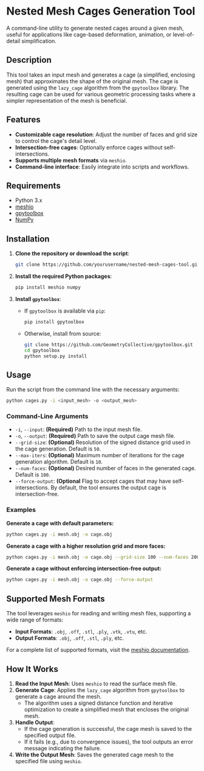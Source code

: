 # Nested Mesh Cages Generation Tool

A command-line utility to generate nested cages around a given mesh, useful for applications like cage-based deformation, animation, or level-of-detail simplification.

## Description

This tool takes an input mesh and generates a cage (a simplified, enclosing mesh) that approximates the shape of the original mesh. The cage is generated using the `lazy_cage` algorithm from the `gpytoolbox` library. The resulting cage can be used for various geometric processing tasks where a simpler representation of the mesh is beneficial.

## Features

- **Customizable cage resolution**: Adjust the number of faces and grid size to control the cage's detail level.
- **Intersection-free cages**: Optionally enforce cages without self-intersections.
- **Supports multiple mesh formats** via `meshio`.
- **Command-line interface**: Easily integrate into scripts and workflows.

## Requirements

- Python 3.x
- [meshio](https://pypi.org/project/meshio/)
- [gpytoolbox](https://github.com/GeometryCollective/gpytoolbox)
- [NumPy](https://numpy.org/)

## Installation

1. **Clone the repository or download the script**:

   ```bash
   git clone https://github.com/yourusername/nested-mesh-cages-tool.git
   ```

2. **Install the required Python packages**:

   ```bash
   pip install meshio numpy
   ```

3. **Install `gpytoolbox`**:

   - If `gpytoolbox` is available via `pip`:

     ```bash
     pip install gpytoolbox
     ```

   - Otherwise, install from source:

     ```bash
     git clone https://github.com/GeometryCollective/gpytoolbox.git
     cd gpytoolbox
     python setup.py install
     ```

## Usage

Run the script from the command line with the necessary arguments:

```bash
python cages.py -i <input_mesh> -o <output_mesh>
```

### Command-Line Arguments

- `-i`, `--input`: **(Required)** Path to the input mesh file.
- `-o`, `--output`: **(Required)** Path to save the output cage mesh file.
- `--grid-size`: **(Optional)** Resolution of the signed distance grid used in the cage generation. Default is `50`.
- `--max-iters`: **(Optional)** Maximum number of iterations for the cage generation algorithm. Default is `10`.
- `--num-faces`: **(Optional)** Desired number of faces in the generated cage. Default is `100`.
- `--force-output`: **(Optional** Flag to accept cages that may have self-intersections. By default, the tool ensures the output cage is intersection-free.

### Examples

**Generate a cage with default parameters:**

```bash
python cages.py -i mesh.obj -o cage.obj
```

**Generate a cage with a higher resolution grid and more faces:**

```bash
python cages.py -i mesh.obj -o cage.obj --grid-size 100 --num-faces 200
```

**Generate a cage without enforcing intersection-free output:**

```bash
python cages.py -i mesh.obj -o cage.obj --force-output
```

## Supported Mesh Formats

The tool leverages `meshio` for reading and writing mesh files, supporting a wide range of formats:

- **Input Formats**: `.obj`, `.off`, `.stl`, `.ply`, `.vtk`, `.vtu`, etc.
- **Output Formats**: `.obj`, `.off`, `.stl`, `.ply`, etc.

For a complete list of supported formats, visit the [meshio documentation](https://github.com/nschloe/meshio).

## How It Works

1. **Read the Input Mesh**: Uses `meshio` to read the surface mesh file.
2. **Generate Cage**: Applies the `lazy_cage` algorithm from `gpytoolbox` to generate a cage around the mesh.
   - The algorithm uses a signed distance function and iterative optimization to create a simplified mesh that encloses the original mesh.
3. **Handle Output**:
   - If the cage generation is successful, the cage mesh is saved to the specified output file.
   - If it fails (e.g., due to convergence issues), the tool outputs an error message indicating the failure.
4. **Write the Output Mesh**: Saves the generated cage mesh to the specified file using `meshio`.

